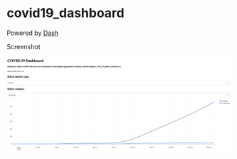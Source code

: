 # covid19_dashboard

Powered by [Dash](https://dash.plotly.com/)

Screenshot

![Screenshot](/screenshot.png?raw=true "Screenshot")
